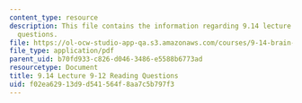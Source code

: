 ```yaml
---
content_type: resource
description: This file contains the information regarding 9.14 lecture 9-12 reading
  questions.
file: https://ol-ocw-studio-app-qa.s3.amazonaws.com/courses/9-14-brain-structure-and-its-origins-spring-2014/f02ea62913d9d541564f8aa7c5b797f3_MIT9_14S14_Lec9-12ReadQue.pdf
file_type: application/pdf
parent_uid: b70fd933-c826-d046-3486-e5588b6773ad
resourcetype: Document
title: 9.14 Lecture 9-12 Reading Questions
uid: f02ea629-13d9-d541-564f-8aa7c5b797f3
---
```

